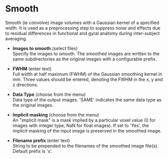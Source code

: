 # Smooth  
Smooth (ie convolve) image volumes with a Gaussian kernel of a specified width.
It is used as a preprocessing step to suppress noise and effects due to residual differences in functional and gyral anatomy during inter-subject averaging.

* **Images to smooth** (select files)  
Specify the images to smooth.
The smoothed images are written to the same subdirectories as the original images with a configurable prefix.

* **FWHM** (enter text)  
Full width at half maximum (FWHM) of the Gaussian smoothing kernel in mm.
Three values should be entered, denoting the FWHM in the x, y and z directions.

* **Data Type** (choose from the menu)  
Data type of the output images.
'SAME' indicates the same data type as the original images.

* **Implicit masking** (choose from the menu)  
An "implicit mask" is a mask implied by a particular voxel value (0 for images with integer type, NaN for float images).
If set to 'Yes', the implicit masking of the input image is preserved in the smoothed image.

* **Filename prefix** (enter text)  
String to be prepended to the filenames of the smoothed image file(s). Default prefix is 's'.
